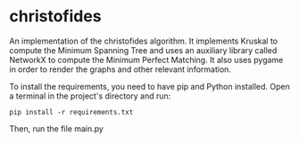 # christofides
An implementation of the christofides algorithm. It implements Kruskal to compute the Minimum Spanning Tree and uses an auxiliary library called NetworkX to compute the Minimum Perfect Matching. It also uses pygame in order to render the graphs and other relevant information.

To install the requirements, you need to have pip and Python installed. Open a terminal in the project's directory and run:
```
pip install -r requirements.txt
```

Then, run the file main.py
